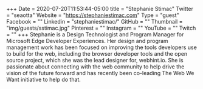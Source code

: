 +++
Date = 2020-07-20T11:53:44-05:00
title = "Stephanie Stimac"
Twitter = "seaotta"
Website = "https://stephaniestimac.com"
Type = "guest"
Facebook = ""
Linkedin = "stephaniestimac/"
GitHub = ""
Thumbnail = "img/guests/sstimac.jpg"
Pinterest = ""
Instagram = ""
YouTube = ""
Twitch = ""
+++
Stephanie is a Design Technologist and Program Manager for Microsoft Edge Developer Experiences. Her design and program management work has been focused on improving the tools developers use to build for the web, including the browser developer tools and the open source project, which she was the lead designer for, webhint.io.  She is passionate about connecting with the web community to help drive the vision of the future forward and has recently been co-leading The Web We Want initiative to help do that. 
